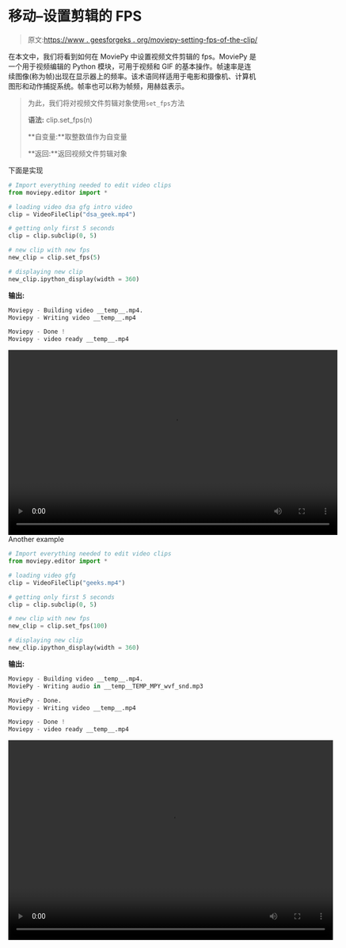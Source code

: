 # 移动–设置剪辑的 FPS

> 原文:[https://www . geesforgeks . org/moviepy-setting-fps-of-the-clip/](https://www.geeksforgeeks.org/moviepy-setting-fps-of-the-clip/)

在本文中，我们将看到如何在 MoviePy 中设置视频文件剪辑的 fps。MoviePy 是一个用于视频编辑的 Python 模块，可用于视频和 GIF 的基本操作。帧速率是连续图像(称为帧)出现在显示器上的频率。该术语同样适用于电影和摄像机、计算机图形和动作捕捉系统。帧率也可以称为帧频，用赫兹表示。

> 为此，我们将对视频文件剪辑对象使用`set_fps`方法
> 
> **语法:** clip.set_fps(n)
> 
> **自变量:**取整数值作为自变量
> 
> **返回:**返回视频文件剪辑对象

下面是实现

```py
# Import everything needed to edit video clips 
from moviepy.editor import *

# loading video dsa gfg intro video 
clip = VideoFileClip("dsa_geek.mp4") 

# getting only first 5 seconds
clip = clip.subclip(0, 5)

# new clip with new fps
new_clip = clip.set_fps(5)

# displaying new clip
new_clip.ipython_display(width = 360)
```

**输出:**

```py
Moviepy - Building video __temp__.mp4.
Moviepy - Writing video __temp__.mp4

Moviepy - Done !
Moviepy - video ready __temp__.mp4

```

<video class="wp-video-shortcode" id="video-475317-1" width="665" height="374" preload="metadata" controls=""><source type="video/mp4" src="https://media.geeksforgeeks.org/wp-content/uploads/20200826030526/1st8.mp4?_=1">[https://media.geeksforgeeks.org/wp-content/uploads/20200826030526/1st8.mp4](https://media.geeksforgeeks.org/wp-content/uploads/20200826030526/1st8.mp4)</video>
Another example

```py
# Import everything needed to edit video clips
from moviepy.editor import *

# loading video gfg
clip = VideoFileClip("geeks.mp4")

# getting only first 5 seconds
clip = clip.subclip(0, 5)

# new clip with new fps
new_clip = clip.set_fps(100)

# displaying new clip
new_clip.ipython_display(width = 360)
```

**输出:**

```py
Moviepy - Building video __temp__.mp4.
MoviePy - Writing audio in __temp__TEMP_MPY_wvf_snd.mp3

MoviePy - Done.
Moviepy - Writing video __temp__.mp4

Moviepy - Done !
Moviepy - video ready __temp__.mp4

```

<video class="wp-video-shortcode" id="video-475317-2" width="656" height="404" preload="metadata" controls=""><source type="video/mp4" src="https://media.geeksforgeeks.org/wp-content/uploads/20200826030612/2nd7.mp4?_=2">[https://media.geeksforgeeks.org/wp-content/uploads/20200826030612/2nd7.mp4](https://media.geeksforgeeks.org/wp-content/uploads/20200826030612/2nd7.mp4)</video>
